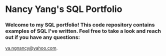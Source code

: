 # Nancy Yang's SQL Portfolio 

### Welcome to my SQL portfolio! This code repository contains examples of SQL I've written. Feel free to take a look and reach out if you have any questions:
ya.ngnancy@yahoo.com.
